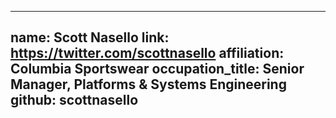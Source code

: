 

---
  name: Scott Nasello
  link: https://twitter.com/scottnasello
  affiliation: Columbia Sportswear 
  occupation_title: Senior Manager, Platforms & Systems Engineering
  github: scottnasello  
---
